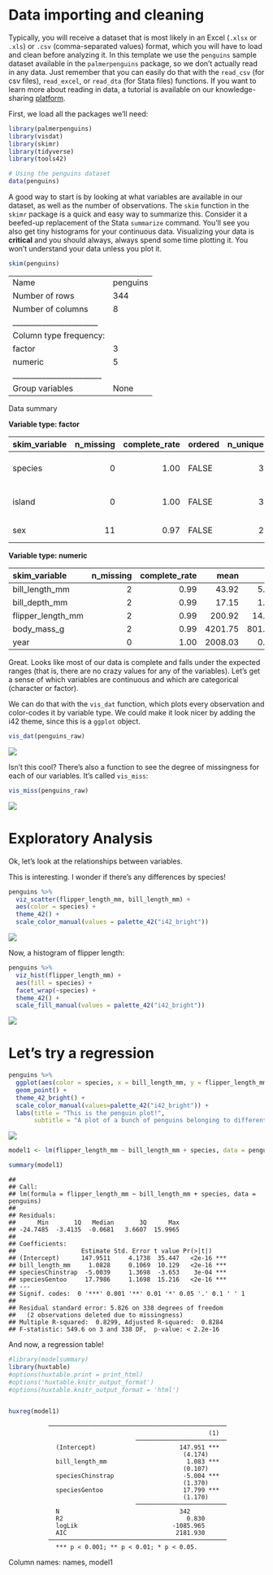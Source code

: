 
# Data importing and cleaning

Typically, you will receive a dataset that is most likely in an Excel
(`.xlsx` or `.xls`) or `.csv` (comma-separated values) format, which you
will have to load and clean before analyzing it. In this template we use
the `penguins` sample dataset available in the `palmerpenguins` package,
so we don’t actually read in any data. Just remember that you can easily
do that with the `read_csv` (for csv files), `read_excel`, or `read_dta`
(for Stata files) functions. If you want to learn more about reading in
data, a tutorial is available on our knowledge-sharing
[platform](https://kyso.io/dashboard?s=data&team=ideas42data).

First, we load all the packages we’ll need:

``` r
library(palmerpenguins)
library(visdat)
library(skimr)
library(tidyverse)
library(tools42)

# Using the penguins dataset
data(penguins)
```

A good way to start is by looking at what variables are available in our
dataset, as well as the number of observations. The `skim` function in
the `skimr` package is a quick and easy way to summarize this. Consider
it a beefed-up replacement of the Stata `summarize` command. You’ll see
you also get tiny histograms for your continuous data. Visualizing your
data is **critical** and you should always, always spend some time
plotting it. You won’t understand your data unless you plot it.

``` r
skim(penguins)
```

|                                                  |          |
|:-------------------------------------------------|:---------|
| Name                                             | penguins |
| Number of rows                                   | 344      |
| Number of columns                                | 8        |
| \_\_\_\_\_\_\_\_\_\_\_\_\_\_\_\_\_\_\_\_\_\_\_   |          |
| Column type frequency:                           |          |
| factor                                           | 3        |
| numeric                                          | 5        |
| \_\_\_\_\_\_\_\_\_\_\_\_\_\_\_\_\_\_\_\_\_\_\_\_ |          |
| Group variables                                  | None     |

Data summary

**Variable type: factor**

| skim\_variable | n\_missing | complete\_rate | ordered | n\_unique | top\_counts                 |
|:---------------|-----------:|---------------:|:--------|----------:|:----------------------------|
| species        |          0 |           1.00 | FALSE   |         3 | Ade: 152, Gen: 124, Chi: 68 |
| island         |          0 |           1.00 | FALSE   |         3 | Bis: 168, Dre: 124, Tor: 52 |
| sex            |         11 |           0.97 | FALSE   |         2 | mal: 168, fem: 165          |

**Variable type: numeric**

| skim\_variable      | n\_missing | complete\_rate |    mean |     sd |     p0 |     p25 |     p50 |    p75 |   p100 | hist  |
|:--------------------|-----------:|---------------:|--------:|-------:|-------:|--------:|--------:|-------:|-------:|:------|
| bill\_length\_mm    |          2 |           0.99 |   43.92 |   5.46 |   32.1 |   39.23 |   44.45 |   48.5 |   59.6 | ▃▇▇▆▁ |
| bill\_depth\_mm     |          2 |           0.99 |   17.15 |   1.97 |   13.1 |   15.60 |   17.30 |   18.7 |   21.5 | ▅▅▇▇▂ |
| flipper\_length\_mm |          2 |           0.99 |  200.92 |  14.06 |  172.0 |  190.00 |  197.00 |  213.0 |  231.0 | ▂▇▃▅▂ |
| body\_mass\_g       |          2 |           0.99 | 4201.75 | 801.95 | 2700.0 | 3550.00 | 4050.00 | 4750.0 | 6300.0 | ▃▇▆▃▂ |
| year                |          0 |           1.00 | 2008.03 |   0.82 | 2007.0 | 2007.00 | 2008.00 | 2009.0 | 2009.0 | ▇▁▇▁▇ |

Great. Looks like most of our data is complete and falls under the
expected ranges (that is, there are no crazy values for any of the
variables). Let’s get a sense of which variables are continuous and
which are categorical (character or factor).

We can do that with the `vis_dat` function, which plots every
observation and color-codes it by variable type. We could make it look
nicer by adding the i42 theme, since this is a `ggplot` object.

``` r
vis_dat(penguins_raw) 
```

![](1_data_cleaning_R_files/figure-gfm/unnamed-chunk-3-1.png)<!-- -->

Isn’t this cool? There’s also a function to see the degree of
missingness for each of our variables. It’s called `vis_miss`:

``` r
vis_miss(penguins_raw) 
```

![](1_data_cleaning_R_files/figure-gfm/unnamed-chunk-4-1.png)<!-- -->

# Exploratory Analysis

Ok, let’s look at the relationships between variables.

This is interesting. I wonder if there’s any differences by species!

``` r
penguins %>%
  viz_scatter(flipper_length_mm, bill_length_mm) +
  aes(color = species) +
  theme_42() +
  scale_color_manual(values = palette_42("i42_bright"))
```

![](1_data_cleaning_R_files/figure-gfm/unnamed-chunk-5-1.png)<!-- -->

Now, a histogram of flipper length:

``` r
penguins %>%
  viz_hist(flipper_length_mm) +
  aes(fill = species) +
  facet_wrap(~species) +
  theme_42() +
  scale_fill_manual(values = palette_42("i42_bright"))
```

![](1_data_cleaning_R_files/figure-gfm/unnamed-chunk-6-1.png)<!-- -->

# Let’s try a regression

``` r
penguins %>%
  ggplot(aes(color = species, x = bill_length_mm, y = flipper_length_mm)) +
  geom_point() +
  theme_42_bright() +
  scale_color_manual(values=palette_42("i42_bright")) +
  labs(title = "This is the penguin plot!",
       subtitle = "A plot of a bunch of penguins belonging to different species")
```

![](1_data_cleaning_R_files/figure-gfm/preview-1.png)<!-- -->

``` r
model1 <- lm(flipper_length_mm ~ bill_length_mm + species, data = penguins)

summary(model1)
```

    ## 
    ## Call:
    ## lm(formula = flipper_length_mm ~ bill_length_mm + species, data = penguins)
    ## 
    ## Residuals:
    ##      Min       1Q   Median       3Q      Max 
    ## -24.7485  -3.4135  -0.0681   3.6607  15.9965 
    ## 
    ## Coefficients:
    ##                  Estimate Std. Error t value Pr(>|t|)    
    ## (Intercept)      147.9511     4.1738  35.447   <2e-16 ***
    ## bill_length_mm     1.0828     0.1069  10.129   <2e-16 ***
    ## speciesChinstrap  -5.0039     1.3698  -3.653    3e-04 ***
    ## speciesGentoo     17.7986     1.1698  15.216   <2e-16 ***
    ## ---
    ## Signif. codes:  0 '***' 0.001 '**' 0.01 '*' 0.05 '.' 0.1 ' ' 1
    ## 
    ## Residual standard error: 5.826 on 338 degrees of freedom
    ##   (2 observations deleted due to missingness)
    ## Multiple R-squared:  0.8299, Adjusted R-squared:  0.8284 
    ## F-statistic: 549.6 on 3 and 338 DF,  p-value: < 2.2e-16

And now, a regression table!

``` r
#library(modelsummary)
library(huxtable)
#options(huxtable.print = print_html)
#options('huxtable.knitr_output_format')
#options(huxtable.knitr_output_format = 'html')


huxreg(model1)
```

               ─────────────────────────────────────────────────
                                                           (1)  
                                       ─────────────────────────
                 (Intercept)                       147.951 ***  
                                                    (4.174)     
                 bill_length_mm                      1.083 ***  
                                                    (0.107)     
                 speciesChinstrap                   -5.004 ***  
                                                    (1.370)     
                 speciesGentoo                      17.799 ***  
                                                    (1.170)     
                                       ─────────────────────────
                 N                                 342          
                 R2                                  0.830      
                 logLik                          -1085.965      
                 AIC                              2181.930      
               ─────────────────────────────────────────────────
                 *** p < 0.001; ** p < 0.01; * p < 0.05.        

Column names: names, model1
